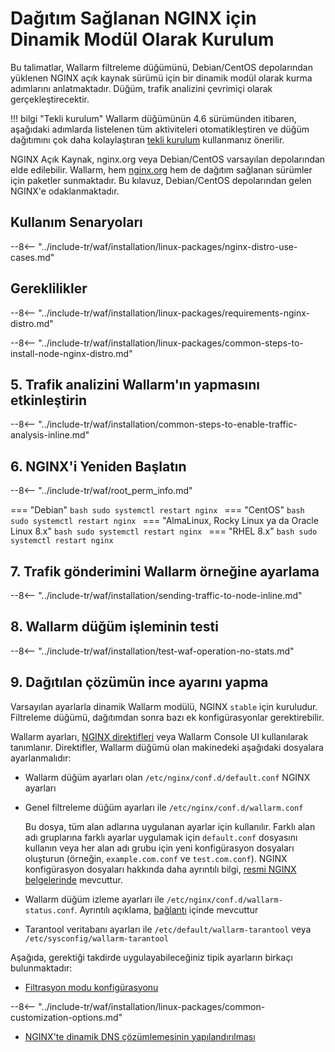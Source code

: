 [img-wl-console-users]:             ../../../../images/check-user-no-2fa.png
[wallarm-status-instr]:             ../../../../admin-en/configure-statistics-service.md
[memory-instr]:                     ../../../../admin-en/configuration-guides/allocate-resources-for-node.md
[waf-directives-instr]:             ../../../../admin-en/configure-parameters-en.md
[ptrav-attack-docs]:                ../../../../attacks-vulns-list.md#path-traversal
[attacks-in-ui-image]:           ../../../../images/admin-guides/test-attacks-quickstart.png
[waf-mode-instr]:                   ../../../../admin-en/configure-wallarm-mode.md
[logging-instr]:                    ../../../../admin-en/configure-logging.md
[proxy-balancer-instr]:             ../../../../admin-en/using-proxy-or-balancer-en.md
[process-time-limit-instr]:         ../../../../admin-en/configure-parameters-en.md#wallarm_process_time_limit
[configure-selinux-instr]:          ../../../../admin-en/configure-selinux.md
[configure-proxy-balancer-instr]:   ../../../../admin-en/configuration-guides/access-to-wallarm-api-via-proxy.md
[update-instr]:                     ../../../../updating-migrating/nginx-modules.md
[install-postanalytics-docs]:        ../../../../../admin-en/installation-postanalytics-en/
[versioning-policy]:               ../../../../updating-migrating/versioning-policy.md#version-list
[dynamic-dns-resolution-nginx]:     ../../../../admin-en/configure-dynamic-dns-resolution-nginx.md
[ip-lists-docs]:                    ../../../../user-guides/ip-lists/overview.md
[install-postanalytics-instr]:      ../../../../admin-en/installation-postanalytics-en.md
[img-node-with-several-instances]:  ../../../../images/user-guides/nodes/wallarm-node-with-two-instances.png
[img-create-wallarm-node]:      ../../../../images/user-guides/nodes/create-cloud-node.png
[nginx-custom]:                 ../../../custom/custom-nginx-version.md
[node-token]:                       ../../../../quickstart/getting-started.md#deploy-the-wallarm-filtering-node
[api-token]:                        ../../../../user-guides/settings/api-tokens.md
[wallarm-token-types]:              ../../../../user-guides/nodes/nodes.md#api-and-node-tokens-for-node-creation
[platform]:                         ../../../../installation/supported-deployment-options.md
[img-grouped-nodes]:                ../../../../images/user-guides/nodes/grouped-nodes.png

# Dağıtım Sağlanan NGINX için Dinamik Modül Olarak Kurulum

Bu talimatlar, Wallarm filtreleme düğümünü, Debian/CentOS depolarından yüklenen NGINX açık kaynak sürümü için bir dinamik modül olarak kurma adımlarını anlatmaktadır. Düğüm, trafik analizini çevrimiçi olarak gerçekleştirecektir.

!!! bilgi "Tekli kurulum"
    Wallarm düğümünün 4.6 sürümünden itibaren, aşağıdaki adımlarda listelenen tüm aktiviteleri otomatikleştiren ve düğüm dağıtımını çok daha kolaylaştıran [tekli kurulum](all-in-one.md) kullanmanız önerilir.

NGINX Açık Kaynak, nginx.org veya Debian/CentOS varsayılan depolarından elde edilebilir. Wallarm, hem [nginx.org](individual-packages-nginx-stable.md) hem de dağıtım sağlanan sürümler için paketler sunmaktadır. Bu kılavuz, Debian/CentOS depolarından gelen NGINX'e odaklanmaktadır.

## Kullanım Senaryoları

--8<-- "../include-tr/waf/installation/linux-packages/nginx-distro-use-cases.md"

## Gereklilikler

--8<-- "../include-tr/waf/installation/linux-packages/requirements-nginx-distro.md"

--8<-- "../include-tr/waf/installation/linux-packages/common-steps-to-install-node-nginx-distro.md"

## 5. Trafik analizini Wallarm'ın yapmasını etkinleştirin

--8<-- "../include-tr/waf/installation/common-steps-to-enable-traffic-analysis-inline.md"

## 6. NGINX'i Yeniden Başlatın

--8<-- "../include-tr/waf/root_perm_info.md"

=== "Debian"
    ```bash
    sudo systemctl restart nginx
    ```
=== "CentOS"
    ```bash
    sudo systemctl restart nginx
    ```
=== "AlmaLinux, Rocky Linux ya da Oracle Linux 8.x"
    ```bash
    sudo systemctl restart nginx
    ```
=== "RHEL 8.x"
    ```bash
    sudo systemctl restart nginx
    ```

## 7. Trafik gönderimini Wallarm örneğine ayarlama

--8<-- "../include-tr/waf/installation/sending-traffic-to-node-inline.md"

## 8. Wallarm düğüm işleminin testi

--8<-- "../include-tr/waf/installation/test-waf-operation-no-stats.md"

## 9. Dağıtılan çözümün ince ayarını yapma

Varsayılan ayarlarla dinamik Wallarm modülü, NGINX `stable` için kuruludur. Filtreleme düğümü, dağıtımdan sonra bazı ek konfigürasyonlar gerektirebilir.

Wallarm ayarları, [NGINX direktifleri](../../../../admin-en/configure-parameters-en.md) veya Wallarm Console UI kullanılarak tanımlanır. Direktifler, Wallarm düğümü olan makinedeki aşağıdaki dosyalara ayarlanmalıdır:

* Wallarm düğüm ayarları olan `/etc/nginx/conf.d/default.conf` NGINX ayarları
* Genel filtreleme düğüm ayarları ile `/etc/nginx/conf.d/wallarm.conf`

    Bu dosya, tüm alan adlarına uygulanan ayarlar için kullanılır. Farklı alan adı gruplarına farklı ayarlar uygulamak için `default.conf` dosyasını kullanın veya her alan adı grubu için yeni konfigürasyon dosyaları oluşturun (örneğin, `example.com.conf` ve `test.com.conf`). NGINX konfigürasyon dosyaları hakkında daha ayrıntılı bilgi, [resmi NGINX belgelerinde](https://nginx.org/en/docs/beginners_guide.html) mevcuttur.
* Wallarm düğüm izleme ayarları ile `/etc/nginx/conf.d/wallarm-status.conf`. Ayrıntılı açıklama, [bağlantı][wallarm-status-instr] içinde mevcuttur
* Tarantool veritabanı ayarları ile `/etc/default/wallarm-tarantool` veya `/etc/sysconfig/wallarm-tarantool`

Aşağıda, gerektiği takdirde uygulayabileceğiniz tipik ayarların birkaçı bulunmaktadır:

* [Filtrasyon modu konfigürasyonu][waf-mode-instr]

--8<-- "../include-tr/waf/installation/linux-packages/common-customization-options.md"

* [NGINX'te dinamik DNS çözümlemesinin yapılandırılması][dynamic-dns-resolution-nginx]
